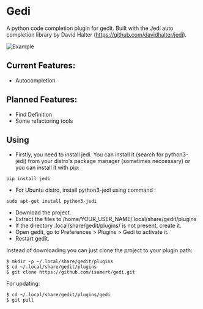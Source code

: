 # Gedi
A python code completion plugin for gedit. Built with the Jedi auto completion library by David Halter (https://github.com/davidhalter/jedi).

![Example](/screenshots/completion-1.png)

## Current Features:
- Autocompletion

## Planned Features:
- Find Definition
- Some refactoring tools

## Using
- Firstly, you need to install jedi. You can install it (search for python3-jedi) from your distro's package manager (sometimes neccessary) or you can install it with pip:
```
pip install jedi
```
- For Ubuntu distro, install python3-jedi using command :
```
sudo apt-get install python3-jedi
```
- Download the project.
- Extract the files to /home/YOUR_USER_NAME/.local/share/gedit/plugins
- If the directory .local/share/gedit/plugins/ is not present, create it.
- Open gedit, go to Preferences > Plugins > Gedi to activate it.
- Restart gedit.

Instead of downloading you can just clone the project to your plugin path:
```
$ mkdir -p ~/.local/share/gedit/plugins
$ cd ~/.local/share/gedit/plugins
$ git clone https://github.com/isamert/gedi.git
```
For updating:
```
$ cd ~/.local/share/gedit/plugins/gedi
$ git pull
```
